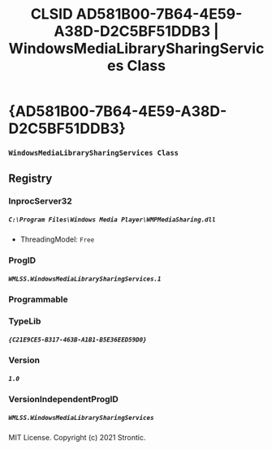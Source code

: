 ﻿---
title: "CLSID AD581B00-7B64-4E59-A38D-D2C5BF51DDB3 | WindowsMediaLibrarySharingServices Class"
excerpt: What is COM-Object CLSID AD581B00-7B64-4E59-A38D-D2C5BF51DDB3?
---

# {AD581B00-7B64-4E59-A38D-D2C5BF51DDB3}

### `WindowsMediaLibrarySharingServices Class`

## Registry


### InprocServer32

##### `C:\Program Files\Windows Media Player\WMPMediaSharing.dll`
* ThreadingModel: `Free`

### ProgID

##### `WMLSS.WindowsMediaLibrarySharingServices.1`

### Programmable


### TypeLib

##### `{C21E9CE5-B317-463B-A1B1-B5E36EED59D0}`

### Version

##### `1.0`

### VersionIndependentProgID

##### `WMLSS.WindowsMediaLibrarySharingServices`

MIT License. Copyright (c) 2021 Strontic.


